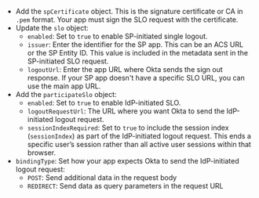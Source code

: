 * Add the `spCertificate` object. This is the signature certificate or CA in `.pem` format. Your app must sign the SLO request with the certificate.
* Update the `slo` object:
  * `enabled`: Set to `true` to enable SP-initiated single logout.
  * `issuer`: Enter the identifier for the SP app. This can be an ACS URL or the SP Entity ID. This value is included in the metadata sent in the SP-initiated SLO request.
  * `logoutUrl`: Enter the app URL where Okta sends the sign out response. If your SP app doesn't have a specific SLO URL, you can use the main app URL.
* Add the `participateSlo` object:
  * `enabled`: Set to `true` to enable IdP-initiated SLO.
  * `logoutRequestUrl`: The URL where you want Okta to send the IdP-initiated logout request.
  * `sessionIndexRequired`: Set to `true` to include the session index (`sessionIndex`) as part of the IdP-initiated logout request. This ends a specific user’s session rather than all active user sessions within that browser.
* `bindingType`: Set how your app expects Okta to send the IdP-initiated logout request:
  * `POST`: Send additional data in the request body
  * `REDIRECT`: Send data as query parameters in the request URL

